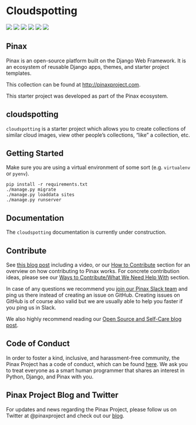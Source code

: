 # Cloudspotting

[![](http://slack.pinaxproject.com/badge.svg)](http://slack.pinaxproject.com/)
[![](https://img.shields.io/travis/pinax/cloudspotting.svg)](https://travis-ci.org/pinax/cloudspotting)
[![](https://img.shields.io/coveralls/pinax/cloudspotting.svg)](https://coveralls.io/r/pinax/cloudspotting)
[![](https://img.shields.io/pypi/dm/cloudspotting.svg)](https://pypi.python.org/pypi/cloudspotting/)
[![](https://img.shields.io/pypi/v/cloudspotting.svg)](https://pypi.python.org/pypi/cloudspotting/)
[![](https://img.shields.io/badge/license-MIT-blue.svg)](https://pypi.python.org/pypi/cloudspotting/)

## Pinax

Pinax is an open-source platform built on the Django Web Framework. It is an ecosystem of reusable Django apps, themes, and starter project templates.

This collection can be found at http://pinaxproject.com.

This starter project was developed as part of the Pinax ecosystem.

## cloudspotting

`cloudspotting` is a starter project which allows you to create collections of similar cloud images, view other people’s collections, “like” a collection, etc.


## Getting Started

Make sure you are using a virtual environment of some sort (e.g. `virtualenv` or
`pyenv`).

```
pip install -r requirements.txt
./manage.py migrate
./manage.py loaddata sites
./manage.py runserver
```

## Documentation

The `cloudspotting` documentation is currently under construction. 


## Contribute

See [this blog post](http://blog.pinaxproject.com/2016/02/26/recap-february-pinax-hangout/) including a video, or our [How to Contribute](http://pinaxproject.com/pinax/how_to_contribute/) section for an overview on how contributing to Pinax works. For concrete contribution ideas, please see our [Ways to Contribute/What We Need Help With](http://pinaxproject.com/pinax/ways_to_contribute/) section.

In case of any questions we recommend you [join our Pinax Slack team](http://slack.pinaxproject.com) and ping us there instead of creating an issue on GitHub. Creating issues on GitHub is of course also valid but we are usually able to help you faster if you ping us in Slack.

We also highly recommend reading our [Open Source and Self-Care blog post](http://blog.pinaxproject.com/2016/01/19/open-source-and-self-care/).  


## Code of Conduct

In order to foster a kind, inclusive, and harassment-free community, the Pinax Project has a code of conduct, which can be found [here](http://pinaxproject.com/pinax/code_of_conduct/). We ask you to treat everyone as a smart human programmer that shares an interest in Python, Django, and Pinax with you.


## Pinax Project Blog and Twitter

For updates and news regarding the Pinax Project, please follow us on Twitter at @pinaxproject and check out our [blog]( http://blog.pinaxproject.com).

